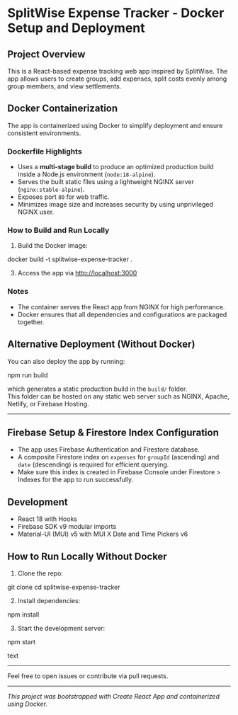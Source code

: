 # SplitWise Expense Tracker - Docker Setup and Deployment

## Project Overview
This is a React-based expense tracking web app inspired by SplitWise. The app allows users to create groups, add expenses, split costs evenly among group members, and view settlements.

## Docker Containerization

The app is containerized using Docker to simplify deployment and ensure consistent environments.

### Dockerfile Highlights

- Uses a **multi-stage build** to produce an optimized production build inside a Node.js environment (`node:18-alpine`).
- Serves the built static files using a lightweight NGINX server (`nginx:stable-alpine`).
- Exposes port `80` for web traffic.
- Minimizes image size and increases security by using unprivileged NGINX user.

### How to Build and Run Locally

1. Build the Docker image:

docker build -t splitwise-expense-tracker .


3. Access the app via [http://localhost:3000](http://localhost:3000)

### Notes

- The container serves the React app from NGINX for high performance.
- Docker ensures that all dependencies and configurations are packaged together.

## Alternative Deployment (Without Docker)

You can also deploy the app by running:

npm run build


which generates a static production build in the `build/` folder.  
This folder can be hosted on any static web server such as NGINX, Apache, Netlify, or Firebase Hosting.

---

## Firebase Setup & Firestore Index Configuration

- The app uses Firebase Authentication and Firestore database.
- A composite Firestore index on `expenses` for `groupId` (ascending) and `date` (descending) is required for efficient querying.
- Make sure this index is created in Firebase Console under Firestore > Indexes for the app to run successfully.

## Development

- React 18 with Hooks
- Firebase SDK v9 modular imports
- Material-UI (MUI) v5 with MUI X Date and Time Pickers v6

## How to Run Locally Without Docker

1. Clone the repo:

git clone <repo-url>
cd splitwise-expense-tracker


2. Install dependencies:

npm install

3. Start the development server:

npm start

text

---

Feel free to open issues or contribute via pull requests.

---

*This project was bootstrapped with Create React App and containerized using Docker.*
